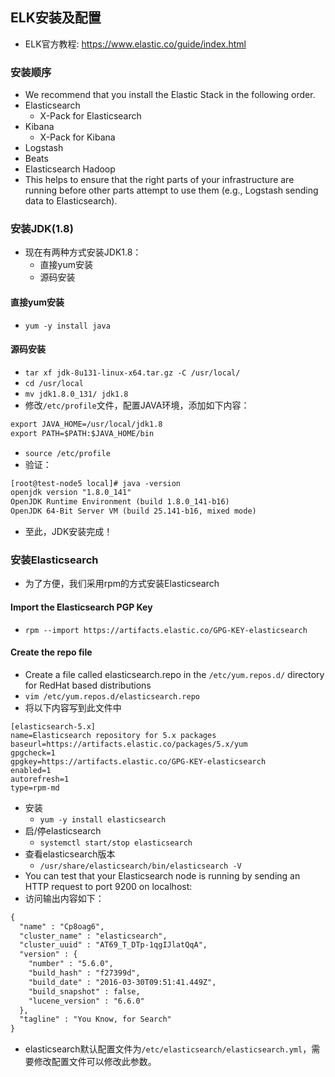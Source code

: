 ## ELK安装及配置
- ELK官方教程: <https://www.elastic.co/guide/index.html>

### 安装顺序
- We recommend that you install the Elastic Stack in the following order.
- Elasticsearch
  - X-Pack for Elasticsearch
- Kibana
  - X-Pack for Kibana
- Logstash
- Beats
- Elasticsearch Hadoop
- This helps to ensure that the right parts of your infrastructure are running before other parts attempt to use them (e.g., Logstash sending data to Elasticsearch).

### 安装JDK(1.8)
- 现在有两种方式安装JDK1.8：
  - 直接yum安装
  - 源码安装
#### 直接yum安装
- `yum -y install java`
#### 源码安装
- `tar xf jdk-8u131-linux-x64.tar.gz -C /usr/local/`
- `cd /usr/local`
- `mv jdk1.8.0_131/ jdk1.8`
- 修改`/etc/profile`文件，配置JAVA环境，添加如下内容：
``` xml
export JAVA_HOME=/usr/local/jdk1.8
export PATH=$PATH:$JAVA_HOME/bin
```
- `source /etc/profile`
- 验证：
``` xml
[root@test-node5 local]# java -version
openjdk version "1.8.0_141"
OpenJDK Runtime Environment (build 1.8.0_141-b16)
OpenJDK 64-Bit Server VM (build 25.141-b16, mixed mode)
```
- 至此，JDK安装完成！

### 安装Elasticsearch
- 为了方便，我们采用rpm的方式安装Elasticsearch

#### Import the Elasticsearch PGP Key
- `rpm --import https://artifacts.elastic.co/GPG-KEY-elasticsearch`
#### Create the repo file
- Create a file called elasticsearch.repo in the `/etc/yum.repos.d/` directory for RedHat based distributions
- `vim /etc/yum.repos.d/elasticsearch.repo`
- 将以下内容写到此文件中
``` repo
[elasticsearch-5.x]
name=Elasticsearch repository for 5.x packages
baseurl=https://artifacts.elastic.co/packages/5.x/yum
gpgcheck=1
gpgkey=https://artifacts.elastic.co/GPG-KEY-elasticsearch
enabled=1
autorefresh=1
type=rpm-md
```
- 安装
  - `yum -y install elasticsearch`
- 启/停elasticsearch
  - `systemctl start/stop elasticsearch`
- 查看elasticsearch版本
  - `/usr/share/elasticsearch/bin/elasticsearch -V`
- You can test that your Elasticsearch node is running by sending an HTTP request to port 9200 on localhost:
- 访问输出内容如下：
``` xml
{
  "name" : "Cp8oag6",
  "cluster_name" : "elasticsearch",
  "cluster_uuid" : "AT69_T_DTp-1qgIJlatQqA",
  "version" : {
    "number" : "5.6.0",
    "build_hash" : "f27399d",
    "build_date" : "2016-03-30T09:51:41.449Z",
    "build_snapshot" : false,
    "lucene_version" : "6.6.0"
  },
  "tagline" : "You Know, for Search"
}
```
- elasticsearch默认配置文件为`/etc/elasticsearch/elasticsearch.yml`，需要修改配置文件可以修改此参数。
